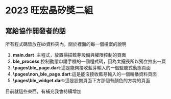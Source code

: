 # 2023 旺宏晶矽獎二組

## 寫給協作開發者的話
所有程式碼皆放在*lib*資料夾內，關於裡面的每一個檔案的說明
1. **main.dart** :主程式，放置掃描藍芽設備與權限控制的頁面
2. **ble_process**:控制動態申請手機的一個程式碼，因為太攏長所以獨立拉出一頁
3. **\pages\ble_page.dart**:這是能夠接收藍芽輸入的一個監聽式動態頁面
4. **\pages\non_ble_page.dart**:這是能沒接收藍芽輸入的一個輪播資料頁面
5. **\pages\ble_widget.dart**:這是設備頁面下方那個有顏色的方塊的頁面

目前就這些東西，有補充我會持續增加
